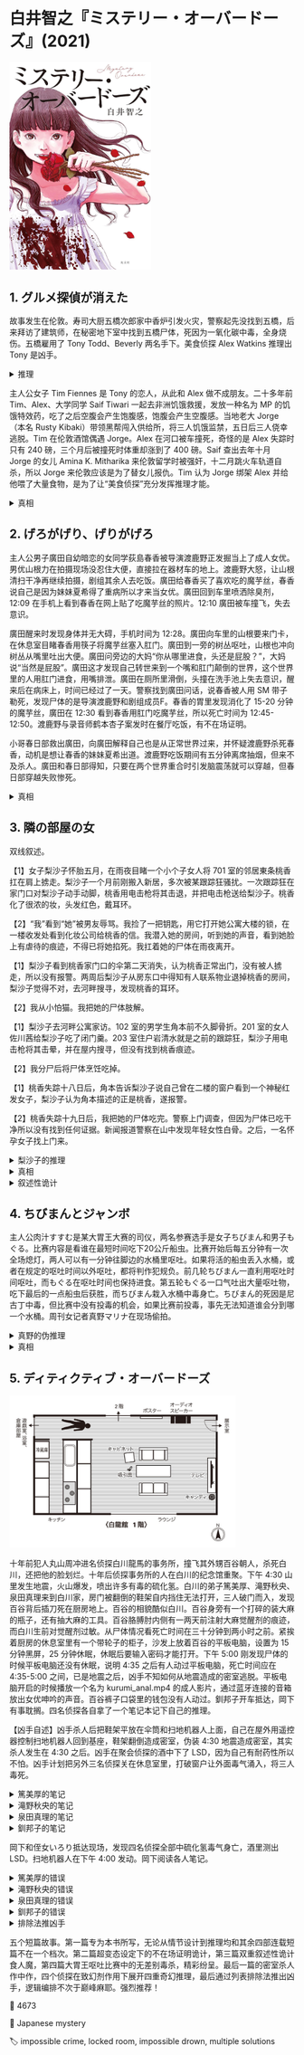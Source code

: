 # 白井智之『ミステリー・オーバードーズ』(2021)

<img src=images/2021_cover_2.jpg width=250/>

## 1. グルメ探偵が消えた

故事发生在伦敦。寿司大厨五橋次郎家中香炉引发火灾，警察起先没找到五橋，后来拜访了建筑师，在秘密地下室中找到五橋尸体，死因为一氧化碳中毒，全身烧伤。五橋雇用了 Tony Todd、Beverly 两名手下。美食侦探 Alex Watkins 推理出 Tony 是凶手。

<details><summary>推理</summary>
现场没有找到五橋的鞋子，是被凶手拿走。凶手在警察第一次搜查之后把尸体搬入地下室，伪造意外烧死。凶手脱掉鞋子是因为日本人不会穿鞋进屋，没有把鞋子留在门口是因为警察已经查过现场。凶手用线香做了延时点火装置引发火灾，用寿司火焰喷枪制造全身烧伤。凶手知道五橋案发当晚在店里喝酒，只能是两名店员中一人。凶手知道五橋家有秘密地下室，是因为去过他家。五橋歧视女性（伏线），不会请 Beverly 去家里，凶手是 Tony。
</details>

主人公女子 Tim Fiennes 是 Tony 的恋人，从此和 Alex 做不成朋友。二十多年前 Tim、Alex、大学同学 Saif Tiwari 一起去非洲饥饿救援，发放一种名为 MP 的饥饿特效药，吃了之后空腹会产生饱腹感，饱腹会产生空腹感。当地老大 Jorge（本名 Rusty Kibaki）带领黑帮闯入供给所，将三人饥饿监禁，五日后三人侥幸逃脱。Tim 在伦敦酒馆偶遇 Jorge。Alex 在河口被车撞死，奇怪的是 Alex 失踪时只有 240 磅，三个月后被撞死时体重却涨到了 400 磅。Saif 查出去年十月 Jorge 的女儿 Amina K. Mitharika 来伦敦留学时被强奸，十二月跳火车轨道自杀，所以 Jorge 来伦敦应该是为了替女儿报仇。Tim 认为 Jorge 绑架 Alex 并给他喂了大量食物，是为了让“美食侦探”充分发挥推理才能。

<details><summary>真相</summary>
Amina 没有死，用别人的尸体伪造自己，为了防止指纹比对所以将手指打烂，因手骨变形无法戴手套，所以尸体的衣物中缺少手套，Alex 从这一点推出真相。当年在供给所的小孩因为没有及时得到救助而纷纷饿死，Alex 为此一直感到内疚，Tim 失忆不记得事情真相。Amina 给 Alex 同时喂下 MP 药和大量食物，让他在吃撑的状态下饿死。结尾 Amina 捉住 Tim、Tony 故技重施。
</details>

## 2. げろがげり、げりがげろ

主人公男子廣田自幼暗恋的女同学荻島春香被导演渡鹿野正发掘当上了成人女优。男优山根力在拍摄现场没忍住大便，直接拉在器材车的地上。渡鹿野大怒，让山根清扫干净再继续拍摄，剧组其余人去吃饭。廣田给春香买了喜欢吃的魔芋丝，春香说自己是因为妹妹夏希得了重病所以才来当女优。廣田回到车里喷洒除臭剂，12:09 在手机上看到春香在网上贴了吃魔芋丝的照片。12:10 廣田被车撞飞，失去意识。

廣田醒来时发现身体并无大碍，手机时间为 12:28。廣田向车里的山根要来门卡，在休息室目睹春香用筷子将魔芋丝塞入肛门。廣田到一旁的树丛呕吐，山根也冲向树丛从嘴里吐出大便。廣田问旁边的大妈“你从哪里进食，头还是屁股？”，大妈说“当然是屁股”。廣田这才发现自己转世来到一个嘴和肛门颠倒的世界，这个世界里的人用肛门进食，用嘴排泄。廣田在厕所里滑倒，头撞在洗手池上失去意识，醒来后在病床上，时间已经过了一天。警察找到廣田问话，说春香被人用 SM 带子勒死，发现尸体的是导演渡鹿野和剧组成员F。春香的胃里发现消化了 15-20 分钟的魔芋丝，廣田在 12:30 看到春香用肛门吃魔芋丝，所以死亡时间为 12:45-12:50。渡鹿野与录音师鹤本杏子案发时在餐厅吃饭，有不在场证明。

小哥春日部救出廣田，向廣田解释自己也是从正常世界过来，并怀疑渡鹿野杀死春香，动机是想让春香的妹妹夏希出道。渡鹿野吃饭期间有五分钟离席抽烟，但来不及杀人。廣田和春日部得知，只要在两个世界重合时引发脑震荡就可以穿越，但春日部穿越失败惨死。

<details><summary>真相</summary>
廣田转世不是发生在 12:10 被车撞的时候，而是发生在 12:30 头撞到厕所洗手池的时候。正常世界的春香于 12:09 在网上发布吃魔芋丝的照片，12:28 把魔芋丝塞入肛门，之后继续拍摄，在 15:00 左右的拍摄间隙一丝不挂地从肛门中偷偷取出魔芋丝吃下，然后在 18:00 左右自杀。春香这样做的目的是伪造吃魔芋丝的时间（伏线：春香拒绝在这次演出中肛交），因为她胃里的魔芋丝消化了三个小时，所以警方推断其死亡时间在 15:00 左右，一定是在拍摄现场被 SM 带勒死。春香因此获得巨额保险和演出抽成，导演渡鹿野则遭到逮捕。廣田在 12:28 看到山根吐出大便，是因为山根清理完第一次的大便之后，不小心又拉了肚子，正好遇到廣田回到车里，怕被发现所以情急之下将大便藏到嘴里，后来忍不住到树丛呕吐。大妈耳朵不好，将廣田问的问题理解为鲷鱼烧的食用方法，回答“从屁股开始食用”。

在颠倒世界中，春香于 12:09 吃下魔芋丝，然后开着器材车来到餐厅找渡鹿野谈判。12:25 二人在停车场发生口角，渡鹿野用带子勒死春香，随后回餐厅继续吃饭。饭后渡鹿野和杏子一起离开餐厅，渡鹿野谎称忘带手机，返回停车场将车开回原先位置，再假装从后面追上杏子。廣田误以为 12:30 春香用肛门吃魔芋丝，由此推出死亡时间为 12:45-12:50，渡鹿野无意间获得了不在场证明。
</details>

## 3. 隣の部屋の女

双线叙述。

【1】女子梨沙子怀胎五月，在雨夜目睹一个小个子女人将 701 室的邻居東条桃香扛在肩上掳走。梨沙子一个月前刚搬入新居，多次被某跟踪狂骚扰。一次跟踪狂在家门口对梨沙子动手动脚，桃香用电击枪将其击退，并把电击枪送给梨沙子。桃香化了很浓的妆，头发红色，戴耳环。

【2】“我”看到“她”被男友辱骂。我捡了一把钥匙，用它打开她公寓大楼的锁，在一楼收发处看到化妆公司给桃香的信。我潜入她的房间，听到她的声音，看到她脸上有虐待的痕迹，不得已将她掐死。我扛着她的尸体在雨夜离开。

【1】梨沙子看到桃香家门口的伞第二天消失，认为桃香正常出门，没有被人掳走，所以没有报警。两周后梨沙子从房东口中得知有人联系物业退掉桃香的房间，梨沙子觉得不对，去河畔搜寻，发现桃香的耳环。

【2】我从小怕猫。我把她的尸体肢解。

【1】梨沙子去河畔公寓家访。102 室的男学生角本前不久脚骨折。201 室的女人佐川茜给梨沙子吃了闭门羹。203 室住户岩清水就是之前的跟踪狂，梨沙子用电击枪将其击晕，并在屋内搜寻，但没有找到桃香痕迹。

【2】我分尸后将尸体烹饪吃掉。

【1】桃香失踪十八日后，角本告诉梨沙子说自己曾在二楼的窗户看到一个神秘红发女子，梨沙子认为角本描述的正是桃香，遂报警。

【2】桃香失踪十九日后，我把她的尸体吃完。警察上门调查，但因为尸体已吃干净所以没有找到任何证据。新闻报道警察在山中发现年轻女性白骨。之后，一名怀孕女子找上门来。

<details><summary>梨沙子的推理</summary>
桃香被人掳走当晚门口有伞，第二天早上伞却不见了，只能是犯人回收自己的伞。犯人没有把伞放在一楼入口的伞筒里，是因为害怕坐在伞架旁的猫。佐川的家里有装了水的塑料瓶，是用来赶猫的，所以凶手是佐川。
</details>

<details><summary>真相</summary>
桃香和佐川是孤儿院同学。雷雨当晚佐川心脏病发作死亡，桃香把佐川伪装成自己，假死逃避还债，自己则整容变成佐川的样子。梨沙子看到的不是佐川扛着桃香，而是桃香扛着佐川。
</details>

<details><summary>叙述性诡计</summary>
第二条线发生在第一条线之后的一年半，那时梨沙子的第一个孩子已经降生，梨沙子又怀了第二个孩子。桃香掐死分尸吃掉的是梨沙子的第一个孩子。
</details>

## 4. ちびまんとジャンボ

主人公肉汁すすむ是某大胃王大赛的司仪，两名参赛选手是女子ちびまん和男子もぐる。比赛内容是看谁在最短时间吃下20公斤船虫。比赛开始后每五分钟有一次全场熄灯，两人可以有一分钟往脚边的水桶里呕吐。如果将活的船虫丢入水桶，或者在规定的呕吐时间以外呕吐，都将判作犯规负。前几轮ちびまん一直利用呕吐时间呕吐，而もぐる在呕吐时间也保持进食。第五轮もぐる一口气吐出大量呕吐物，吃下最后的一点船虫后获胜，而ちびまん栽入水桶中毒身亡。ちびまん的死因是尼古丁中毒，但比赛中没有投毒的机会，如果比赛前投毒，事先无法知道谁会分到哪一个水桶。周刊女记者真野マリナ在现场偷拍。

<details><summary>真野的伪推理</summary>
もぐる作弊，胃里开了一个洞，接到一个外置容器里，所以吃多少也不会撑，也没有中毒。这个推理不对，因为もぐる呕吐时容器里的有毒船虫会逆流，所以もぐる还是会中毒。
</details>

<details><summary>真相</summary>
真野说漏嘴知道ちびまん中毒身亡，而报道只说ちびまん喉咙卡住噎死，所以她是凶手。真野事先在两个水桶里无差别下毒，导致两个水桶上半部分的船虫沾毒。もぐる作弊，事先将桶里上半部分的船虫煮熟，吃下去以后再吐出来，因尼古丁加热后毒性减弱，所以没有中毒。もぐる的桶里下半部分都是呕吐物，只有上半部分是原来在下面的无毒船虫。ちびまん的桶和もぐる的桶一个有把手，一个没有把手，一旦もぐる没有拿到一半船虫的桶，可以找借口掉换。もぐる在比赛中吃完上半部分的船虫后，把装船虫的桶和装呕吐物的桶交换。观众看到船虫桶里的呕吐物，误将此桶当成呕吐桶。真野在桶里下毒是因为怀疑自己的同事被もぐる吃掉，想把もぐる毒死，好让警察解剖もぐる的胃，从而发现里面的残骸。
</details>

## 5. ディティクティブ・オーバードーズ

<img src=images/2021_white_dragon.jpg width=400/>

十年前犯人丸山周冲进名侦探白川龍馬的事务所，撞飞其外甥百谷朝人，杀死白川，还把他的脸划烂。十年后侦探事务所的人在白川的纪念馆重聚。下午 4:30 山里发生地震，火山爆发，喷出许多有毒的硫化氢。白川的弟子篤美厚、滝野秋央、泉田真理来到白川家，房门被翻倒的鞋架自内挡住无法打开，三人破门而入，发现百谷背后插刀死在厨房地上。百谷的相貌酷似白川。百谷身旁有一个打碎的装大麻的瓶子，还有抽大麻的工具。百谷胳膊肘内侧有一两天前注射大麻觉醒剂的痕迹，而白川生前对觉醒剂过敏。从尸体情况看死亡时间在三十分钟到两小时之前。紧挨着厨房的休息室里有一个带轮子的柜子，沙发上放着百谷的平板电脑，设置为 15 分钟黑屏，25 分钟休眠，休眠后要输入密码才能打开。下午 5:00 刚发现尸体的时候平板电脑还没有休眠，说明 4:35 之后有人动过平板电脑，死亡时间应在 4:35-5:00 之间，已是地震之后，凶手不知如何从地震造成的密室逃脱。平板电脑开启的时候播放一个名为 kurumi_anal.mp4 的成人影片，通过蓝牙连接的音箱放出女优呻吟的声音。百谷裤子口袋里的钱包没有人动过。釧邦子开车抵达，岡下有事耽搁。四名侦探各自拿了一个笔记本记下自己的推理。

【凶手自述】凶手杀人后把鞋架平放在伞筒和扫地机器人上面，自己在屋外用遥控器控制扫地机器人回到基座，鞋架翻倒造成密室，伪装 4:30 地震造成密室，其实杀人发生在 4:30 之后。凶手在聚会侦探的酒中下了 LSD，因为自己有耐药性所以不怕。凶手计划把另外三名侦探关在休息室里，打破窗户让外面毒气涌入，将三人毒死。

<details><summary>篤美厚的笔记</summary>
十年前白川杀死一个和自己相貌相似的人，伪造自己死亡。丸山杀死白川，百谷把白川的尸体藏在亚空间。十年后百谷把白川的尸体从亚空间取出藏在厨房冰箱里，二人的年龄差消失。地震使白川的尸体从冰箱掉出，被大家误认为是百谷的尸体。
</details>

<details><summary>滝野秋央的笔记</summary>
十年前的白川穿越到现在杀死百谷，再穿越回过去。
</details>

<details><summary>泉田真理的笔记</summary>
地震导致附近重力减少，射出飞刀。
</details>

<details><summary>釧邦子的笔记</summary>
泉田的名字中有“白”，釧中有“川”，滝野中有“龍”，篤美中有“馬”，合起来就是“白川龍馬”，唯独百谷名字里什么都没有。四人分别分担了白川的学识、想象力、行动力、暴力，唯独但百谷什么都没有分担。全体出场人物构成白川龍馬，只有百谷是癌细胞，白川为了清除癌细胞而令百谷细胞凋亡。
</details>

岡下和侄女いろり抵达现场，发现四名侦探全部中硫化氢毒气身亡，酒里测出 LSD。扫地机器人在下午 4:00 发动。岡下阅读各人笔记。

<details><summary>篤美厚的错误</summary>
冰箱腿没有固定，所以尸体掉出时会移动位置，但冰箱腿并没有沾到地板上的砂糖或致幻剂。
</details>

<details><summary>滝野秋央的错误</summary>
厨房地下有致幻剂粉末，白川对粉末过敏，不会进入厨房用厨房里的刀杀人，而且白川一直随身带刀防身，完全可以用自己的刀。
</details>

<details><summary>泉田真理的错误</summary>
如果重力减少，瓶子里的大麻粉末会浮动飞散出来，可是并没有。
</details>

<details><summary>釧邦子的错误</summary>
泉田并非本名，所以推理不成立。（伏线：釧用泉田查博士论文，没有查到，是因为泉田本名为千田。）
</details>

<details><summary>排除法推凶手</summary>
三人喝下致幻剂之后根据经历的事实产生“事实幻觉”，而凶手看了三人的笔记后伪造和三人一样的“虚伪幻觉”。笔记中共出现以下四种幻觉：
<ul>
<li>A：滝野、釧看到百谷尸体里掉出大麻粉末，其实是搬动尸体时露出了下面的粉末。如果这是事实，则案发时间在 4:00 之前，因为 4:00 扫地机器人把尸体周围的粉末清除干净，只有尸体底下有大麻粉末。</li>
<li>B：泉田、釧听到墙上海报里的女子发出娇喘声，这其实是平板电脑放出的声音，说明 4:35 的时候百谷还活着。</li>
<li>C：篤美、滝野看到厨房地上的砂糖变成觉醒剂，其实是地上本来就有觉醒剂。百谷手臂上有一两天前注射觉醒剂的痕迹，所以一两天前掉在地上的觉醒剂一直没有被清扫，这是因为下午 4:00 发动的扫地机器人被柜子挡住了。百谷把装有大麻吸食工具的滚轮柜子推入厨房，打开排风扇在厨房抽大麻，让气味可以排出去。</li>
<li>D：篤美、泉田来的时候在门厅闻到大麻气味，说明百谷在休息室吸大麻。</li>
</ul>

<img src=images/2021_logic_table.jpg width=400/>

A、B 对案发时间的陈述矛盾，其中至少一个不是“事实幻觉”，所以滝野、釧、泉田三人中有人给出“虚伪幻觉”，凶手在这三人之中，篤美不是凶手。C、D 对百谷吸大麻地点的陈述矛盾，所以篤美、滝野、泉田三人中有人给出“虚伪幻觉”，釧不是凶手。真相只能是 AC、AD、BC、BD 中的一个。A、C 不能同时为真，因为如果 4:00 百谷已死但柜子还在厨房，就没有人能把柜子推回门厅。A、D 不能同时为真，因为凶手不可能既在篤美、滝野之中，也在泉田、釧之中；同理 B、C 不能同时为真。因此真相是 B、D，滝野是凶手。
</details>

五个短篇故事。第一篇专为本书所写，无论从情节设计到推理均和其余四部连载短篇不在一个档次。第二篇超变态设定下的不在场证明诡计，第三篇双重叙述性诡计食人魔，第四篇大胃王呕吐比赛中的无差别毒杀，精彩纷呈。最后一篇的密室杀人作中作，四个侦探在致幻剂作用下展开四重奇幻推理，最后通过列表排除法推出凶手，逻辑编排不次于巅峰麻耶。强烈推荐！

:link: 4673

:file_folder: Japanese mystery

:label: impossible crime, locked room, impossible drown, multiple solutions
